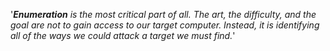 '***Enumeration** is the most critical part of all. The art, the difficulty, and the goal are not to gain access to our target computer. Instead, it is identifying all of the ways we could attack a target we must find.*'


